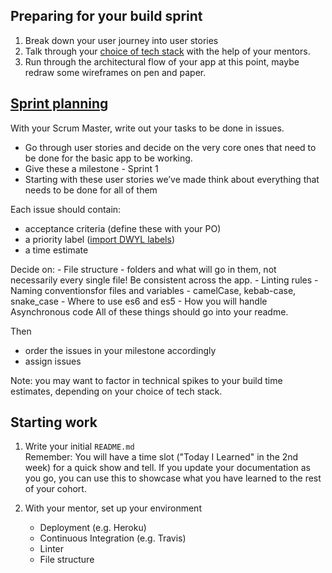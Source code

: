 ## Preparing for your build sprint
1. Break down your user journey into user stories
1. Talk through your [choice of tech stack](./tech-choices.md) with the help of your mentors.
1. Run through the architectural flow of your app at this point, maybe redraw some wireframes on pen and paper.

## [Sprint planning](https://github.com/dwyl/process-handbook#sprint-planning)

With your Scrum Master, write out your tasks to be done in issues.

- Go through user stories and decide on the very core ones that need to be done for the basic app to be working.
- Give these a milestone - Sprint 1
- Starting with these user stories we’ve made think about everything that needs to be done for all of them

Each issue should contain:
- acceptance criteria (define these with your PO)
- a priority label ([import DWYL labels](https://label-sync.herokuapp.com/login))
- a time estimate

Decide on:
    - File structure - folders and what will go in them, not necessarily every single file! Be consistent across the app. 
    - Linting rules
    - Naming conventionsfor files and variables - camelCase, kebab-case, snake_case
    - Where to use es6 and es5
    - How you will handle Asynchronous code
All of these things should go into your readme.

Then
- order the issues in your milestone accordingly
- assign issues

Note: you may want to factor in technical spikes to your build time estimates, depending on your choice of tech stack.

## Starting work
1. Write your initial `README.md`  
Remember: You will have a time slot ("Today I Learned" in the 2nd week) for a quick show and tell. If you update your documentation as you go, you can use this to showcase what you have learned to the rest of your cohort.

1. With your mentor, set up your environment
    - Deployment (e.g. Heroku)
    - Continuous Integration (e.g. Travis)
    - Linter
    - File structure
